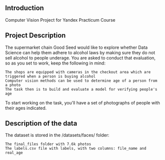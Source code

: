 ## Introduction 
Computer Vision Project for Yandex Practicum Course
    
## Project Description 

The supermarket chain Good Seed would like to explore whether Data Science can help them adhere to alcohol laws by making sure they do not sell alcohol to people underage. You are asked to conduct that evaluation, so as you set to work, keep the following in mind:

    The shops are equipped with cameras in the checkout area which are triggered when a person is buying alcohol
    Computer vision methods can be used to determine age of a person from a photo
    The task then is to build and evaluate a model for verifying people's age

To start working on the task, you'll have a set of photographs of people with their ages indicated.


## Description of the data 

The dataset is stored in the /datasets/faces/ folder:

    The final_files folder with 7.6k photos
    The labels.csv file with labels, with two columns: file_name and real_age
